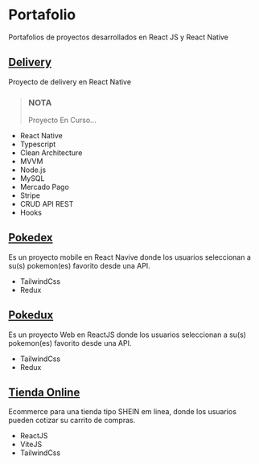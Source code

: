 # Portafolio
Portafolios de proyectos desarrollados en React JS y React Native

## [Delivery](https://github.com/marcelo790/AppDeliveryReactNative)
Proyecto de delivery en React Native
> ### NOTA
> Proyecto En Curso...

- React Native
- Typescript
- Clean Architecture
- MVVM
- Node.js
- MySQL
- Mercado Pago
- Stripe
- CRUD API REST
- Hooks

## [Pokedex](https://github.com/marcelo790/pokedex)
Es un proyecto mobile en React Navive donde los usuarios seleccionan a su(s) pokemon(es) favorito desde una API.
- TailwindCss
- Redux

## [Pokedux](https://github.com/marcelo790/Pokedux_ReactJS-Redux)
Es un proyecto Web en ReactJS donde los usuarios seleccionan a su(s) pokemon(es) favorito desde una API.
- TailwindCss
- Redux

## [Tienda Online](https://github.com/marcelo790/e_comerce-ViteJS-r-ReactJS-TailwindCSS)
Ecommerce para una tienda tipo SHEIN em linea, donde los usuarios pueden cotizar su carrito de compras.
- ReactJS
- ViteJS
- TailwindCss

